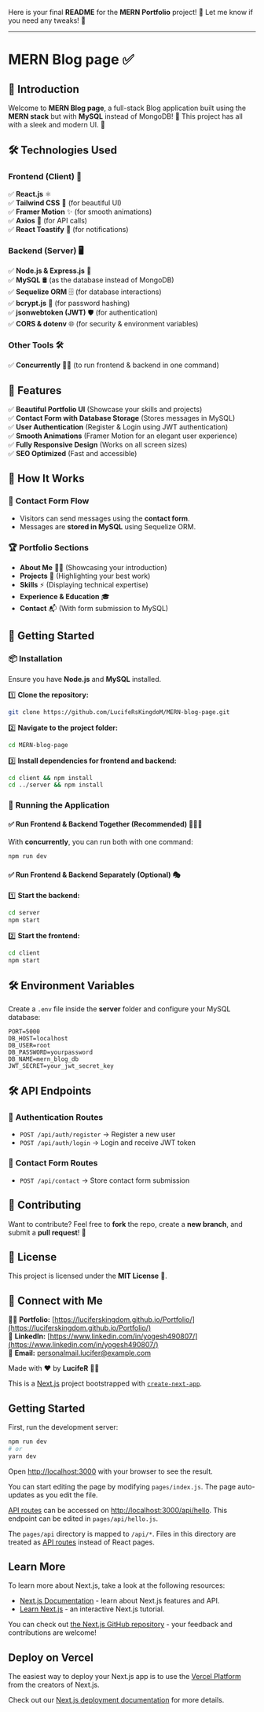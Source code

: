 
Here is your final **README** for the **MERN Portfolio** project! 🎉 Let me know if you need any tweaks! 🚀  

---

# **MERN Blog page** ✅  

## 🚀 Introduction  
Welcome to **MERN Blog page**, a full-stack Blog application built using the **MERN stack** but with **MySQL** instead of MongoDB! 🌟 This project has all with a sleek and modern UI. 🚀  

## 🛠️ Technologies Used  

### **Frontend (Client) 🎨**  
✅ **React.js** ⚛️  
✅ **Tailwind CSS** 🎨 (for beautiful UI)  
✅ **Framer Motion** ✨ (for smooth animations)  
✅ **Axios** 🔄 (for API calls)  
✅ **React Toastify** 🍞 (for notifications)  

### **Backend (Server) 🖥️**  
✅ **Node.js & Express.js** 🚀  
✅ **MySQL** 🛢️ (as the database instead of MongoDB)  
✅ **Sequelize ORM** 🗄️ (for database interactions)  
✅ **bcrypt.js** 🔐 (for password hashing)  
✅ **jsonwebtoken (JWT)** 🛡️ (for authentication)  
✅ **CORS & dotenv** 🌐 (for security & environment variables)  

### **Other Tools 🛠️**  
✅ **Concurrently** 🏃‍♂️ (to run frontend & backend in one command)  

## 🎯 Features  
✅ **Beautiful Portfolio UI** (Showcase your skills and projects)  
✅ **Contact Form with Database Storage** (Stores messages in MySQL)  
✅ **User Authentication** (Register & Login using JWT authentication)  
✅ **Smooth Animations** (Framer Motion for an elegant user experience)  
✅ **Fully Responsive Design** (Works on all screen sizes)  
✅ **SEO Optimized** (Fast and accessible)  

## 🚀 How It Works  

### 📩 **Contact Form Flow**  
- Visitors can send messages using the **contact form**.  
- Messages are **stored in MySQL** using Sequelize ORM.  

### 🏆 **Portfolio Sections**  
- **About Me** 🧑‍💻 (Showcasing your introduction)  
- **Projects** 🚀 (Highlighting your best work)  
- **Skills** ⚡ (Displaying technical expertise)  
- **Experience & Education** 🎓  
- **Contact** 📬 (With form submission to MySQL)  

## 🏁 Getting Started  

### 📦 **Installation**  
Ensure you have **Node.js** and **MySQL** installed.  

1️⃣ **Clone the repository:**  
```sh
git clone https://github.com/LucifeRsKingdoM/MERN-blog-page.git
```  

2️⃣ **Navigate to the project folder:**  
```sh
cd MERN-blog-page
```  

3️⃣ **Install dependencies for frontend and backend:**  
```sh
cd client && npm install
cd ../server && npm install
```  

### 🚀 **Running the Application**  

#### ✅ **Run Frontend & Backend Together (Recommended) 🏃‍♂️💨**  
With **concurrently**, you can run both with one command:  
```sh
npm run dev
```  

#### ✅ **Run Frontend & Backend Separately (Optional) 🎭**  
1️⃣ **Start the backend:**  
```sh
cd server
npm start
```  

2️⃣ **Start the frontend:**  
```sh
cd client
npm start
```  

## 🛠️ **Environment Variables**  
Create a `.env` file inside the **server** folder and configure your MySQL database:  
```env
PORT=5000
DB_HOST=localhost
DB_USER=root
DB_PASSWORD=yourpassword
DB_NAME=mern_blog_db
JWT_SECRET=your_jwt_secret_key
```  

## 🛠️ **API Endpoints**  

### 🔐 **Authentication Routes**  
- `POST /api/auth/register` → Register a new user  
- `POST /api/auth/login` → Login and receive JWT token  

### 📩 **Contact Form Routes**  
- `POST /api/contact` → Store contact form submission  

## 🤝 **Contributing**  
Want to contribute? Feel free to **fork** the repo, create a **new branch**, and submit a **pull request**! 🚀  

## 📜 **License**  
This project is licensed under the **MIT License** 📜.  

## 🚀 **Connect with Me**  
👨‍💻 **Portfolio:** [https://luciferskingdom.github.io/Portfolio/](https://luciferskingdom.github.io/Portfolio/)  
🔗 **LinkedIn:** [https://www.linkedin.com/in/yogesh490807/](https://www.linkedin.com/in/yogesh490807/)  
📧 **Email:** personalmail.lucifer@example.com  

Made with ❤️ by **LucifeR** 🎨🚀  





This is a [Next.js](https://nextjs.org/) project bootstrapped with [`create-next-app`](https://github.com/vercel/next.js/tree/canary/packages/create-next-app).

## Getting Started

First, run the development server:

```bash
npm run dev
# or
yarn dev
```

Open [http://localhost:3000](http://localhost:3000) with your browser to see the result.

You can start editing the page by modifying `pages/index.js`. The page auto-updates as you edit the file.

[API routes](https://nextjs.org/docs/api-routes/introduction) can be accessed on [http://localhost:3000/api/hello](http://localhost:3000/api/hello). This endpoint can be edited in `pages/api/hello.js`.

The `pages/api` directory is mapped to `/api/*`. Files in this directory are treated as [API routes](https://nextjs.org/docs/api-routes/introduction) instead of React pages.

## Learn More

To learn more about Next.js, take a look at the following resources:

- [Next.js Documentation](https://nextjs.org/docs) - learn about Next.js features and API.
- [Learn Next.js](https://nextjs.org/learn) - an interactive Next.js tutorial.

You can check out [the Next.js GitHub repository](https://github.com/vercel/next.js/) - your feedback and contributions are welcome!

## Deploy on Vercel

The easiest way to deploy your Next.js app is to use the [Vercel Platform](https://vercel.com/new?utm_medium=default-template&filter=next.js&utm_source=create-next-app&utm_campaign=create-next-app-readme) from the creators of Next.js.

Check out our [Next.js deployment documentation](https://nextjs.org/docs/deployment) for more details.
